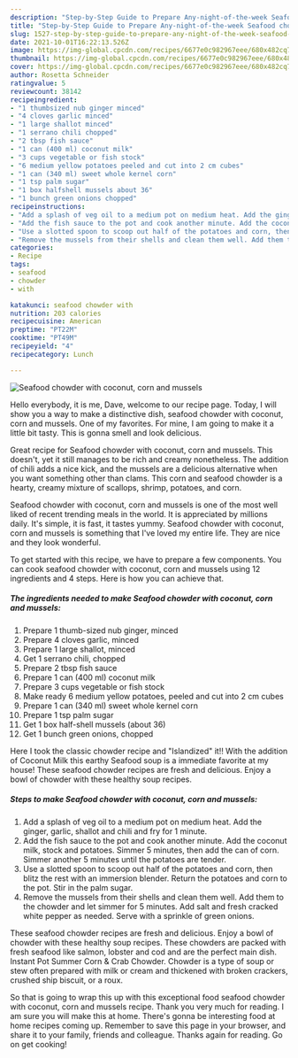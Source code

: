 ```yaml
---
description: "Step-by-Step Guide to Prepare Any-night-of-the-week Seafood chowder with coconut, corn and mussels"
title: "Step-by-Step Guide to Prepare Any-night-of-the-week Seafood chowder with coconut, corn and mussels"
slug: 1527-step-by-step-guide-to-prepare-any-night-of-the-week-seafood-chowder-with-coconut-corn-and-mussels
date: 2021-10-01T16:22:13.526Z
image: https://img-global.cpcdn.com/recipes/6677e0c982967eee/680x482cq70/seafood-chowder-with-coconut-corn-and-mussels-recipe-main-photo.jpg
thumbnail: https://img-global.cpcdn.com/recipes/6677e0c982967eee/680x482cq70/seafood-chowder-with-coconut-corn-and-mussels-recipe-main-photo.jpg
cover: https://img-global.cpcdn.com/recipes/6677e0c982967eee/680x482cq70/seafood-chowder-with-coconut-corn-and-mussels-recipe-main-photo.jpg
author: Rosetta Schneider
ratingvalue: 5
reviewcount: 38142
recipeingredient:
- "1 thumbsized nub ginger minced"
- "4 cloves garlic minced"
- "1 large shallot minced"
- "1 serrano chili chopped"
- "2 tbsp fish sauce"
- "1 can (400 ml) coconut milk"
- "3 cups vegetable or fish stock"
- "6 medium yellow potatoes peeled and cut into 2 cm cubes"
- "1 can (340 ml) sweet whole kernel corn"
- "1 tsp palm sugar"
- "1 box halfshell mussels about 36"
- "1 bunch green onions chopped"
recipeinstructions:
- "Add a splash of veg oil to a medium pot on medium heat. Add the ginger, garlic, shallot and chili and fry for 1 minute."
- "Add the fish sauce to the pot and cook another minute. Add the coconut milk, stock and potatoes. Simmer 5 minutes, then add the can of corn. Simmer another 5 minutes until the potatoes are tender."
- "Use a slotted spoon to scoop out half of the potatoes and corn, then blitz the rest with an immersion blender. Return the potatoes and corn to the pot. Stir in the palm sugar."
- "Remove the mussels from their shells and clean them well. Add them to the chowder and let simmer for 5 minutes. Add salt and fresh cracked white pepper as needed. Serve with a sprinkle of green onions."
categories:
- Recipe
tags:
- seafood
- chowder
- with

katakunci: seafood chowder with 
nutrition: 203 calories
recipecuisine: American
preptime: "PT22M"
cooktime: "PT49M"
recipeyield: "4"
recipecategory: Lunch

---
```



![Seafood chowder with coconut, corn and mussels](https://img-global.cpcdn.com/recipes/6677e0c982967eee/680x482cq70/seafood-chowder-with-coconut-corn-and-mussels-recipe-main-photo.jpg)

Hello everybody, it is me, Dave, welcome to our recipe page. Today, I will show you a way to make a distinctive dish, seafood chowder with coconut, corn and mussels. One of my favorites. For mine, I am going to make it a little bit tasty. This is gonna smell and look delicious.

Great recipe for Seafood chowder with coconut, corn and mussels. This doesn&#39;t, yet it still manages to be rich and creamy nonetheless. The addition of chili adds a nice kick, and the mussels are a delicious alternative when you want something other than clams. This corn and seafood chowder is a hearty, creamy mixture of scallops, shrimp, potatoes, and corn.

Seafood chowder with coconut, corn and mussels is one of the most well liked of recent trending meals in the world. It is appreciated by millions daily. It's simple, it is fast, it tastes yummy. Seafood chowder with coconut, corn and mussels is something that I've loved my entire life. They are nice and they look wonderful.


To get started with this recipe, we have to prepare a few components. You can cook seafood chowder with coconut, corn and mussels using 12 ingredients and 4 steps. Here is how you can achieve that.

<!--inarticleads1-->

##### The ingredients needed to make Seafood chowder with coconut, corn and mussels:

1. Prepare 1 thumb-sized nub ginger, minced
1. Prepare 4 cloves garlic, minced
1. Prepare 1 large shallot, minced
1. Get 1 serrano chili, chopped
1. Prepare 2 tbsp fish sauce
1. Prepare 1 can (400 ml) coconut milk
1. Prepare 3 cups vegetable or fish stock
1. Make ready 6 medium yellow potatoes, peeled and cut into 2 cm cubes
1. Prepare 1 can (340 ml) sweet whole kernel corn
1. Prepare 1 tsp palm sugar
1. Get 1 box half-shell mussels (about 36)
1. Get 1 bunch green onions, chopped


Here I took the classic chowder recipe and &#34;Islandized&#34; it!! With the addition of Coconut Milk this earthy Seafood soup is a immediate favorite at my house! These seafood chowder recipes are fresh and delicious. Enjoy a bowl of chowder with these healthy soup recipes. 

<!--inarticleads2-->

##### Steps to make Seafood chowder with coconut, corn and mussels:

1. Add a splash of veg oil to a medium pot on medium heat. Add the ginger, garlic, shallot and chili and fry for 1 minute.
1. Add the fish sauce to the pot and cook another minute. Add the coconut milk, stock and potatoes. Simmer 5 minutes, then add the can of corn. Simmer another 5 minutes until the potatoes are tender.
1. Use a slotted spoon to scoop out half of the potatoes and corn, then blitz the rest with an immersion blender. Return the potatoes and corn to the pot. Stir in the palm sugar.
1. Remove the mussels from their shells and clean them well. Add them to the chowder and let simmer for 5 minutes. Add salt and fresh cracked white pepper as needed. Serve with a sprinkle of green onions.


These seafood chowder recipes are fresh and delicious. Enjoy a bowl of chowder with these healthy soup recipes. These chowders are packed with fresh seafood like salmon, lobster and cod and are the perfect main dish. Instant Pot Summer Corn &amp; Crab Chowder. Chowder is a type of soup or stew often prepared with milk or cream and thickened with broken crackers, crushed ship biscuit, or a roux. 

So that is going to wrap this up with this exceptional food seafood chowder with coconut, corn and mussels recipe. Thank you very much for reading. I am sure you will make this at home. There's gonna be interesting food at home recipes coming up. Remember to save this page in your browser, and share it to your family, friends and colleague. Thanks again for reading. Go on get cooking!
